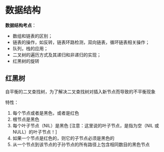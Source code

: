 # 数据结构

**数据结构考点**：
- 数组和链表的区别；
- 链表的操作，如反转，链表环路检测，双向链表，循环链表相关操作；
- 队列，栈的应用；
- 二叉树的遍历方式及其递归和非递归的实现；
- 红黑树的旋转

## 红黑树
自平衡的二叉查找树，为了解决二叉查找树对插入新节点而导致的不平衡现象

特性：
1. 每个节点或者是黑色，或者是红色
2. 根节点是黑色
3. 每个叶子节点（NIL）是黑色 [注意：这里说的叶子节点，是指为空（NIL 或 NULL）的叶子节点！]
4. 如果一个节点是红色的，则它的子节点必须是黑色的
5. 从一个节点到该节点的子孙节点的所有路径上包含相同数目的黑色节点

